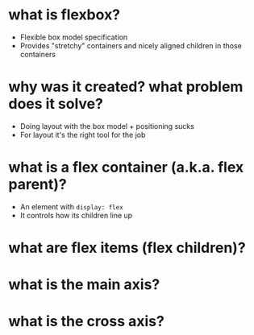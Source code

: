 # what is flexbox?

- Flexible box model specification
- Provides "stretchy" containers and nicely aligned children in those containers

# why was it created? what problem does it solve?

- Doing layout with the box model + positioning sucks
- For layout it's the right tool for the job

# what is a flex container (a.k.a. flex parent)?

- An element with `display: flex`
- It controls how its children line up

# what are flex items (flex children)?


# what is the main axis?


# what is the cross axis?


